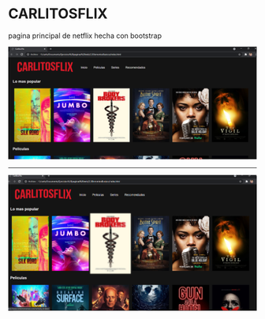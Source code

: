 # CARLITOSFLIX
pagina principal de netflix hecha con bootstrap


![screen1](https://github.com/challardo/CARLITOSFLIX/blob/main/screenshots/screen1.PNG)

---

![screen2](https://github.com/challardo/CARLITOSFLIX/blob/main/screenshots/screen2.png)

